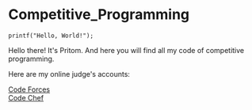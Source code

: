 # Competitive_Programming
```
printf("Hello, World!");
```

<p>Hello there! It's Pritom. And here you will find all my code of competitive programming.</p>
<p>Here are my online judge's accounts:</p>

[Code Forces](https://codeforces.com/profile/PritomPaul)<br>
[Code Chef](#)
